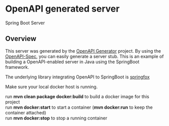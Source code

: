 # OpenAPI generated server

Spring Boot Server 


## Overview  
This server was generated by the [OpenAPI Generator](https://openapi-generator.tech) project.
By using the [OpenAPI-Spec](https://openapis.org), you can easily generate a server stub.
This is an example of building a OpenAPI-enabled server in Java using the SpringBoot framework.

The underlying library integrating OpenAPI to SpringBoot is [springfox](https://github.com/springfox/springfox)

Make sure your local docker host is running.

run **mvn clean package docker:build** to build a docker image for this project<br/>
run **mvn docker:start** to start a container (**mvn docker:run** to keep the container attached)<br/>
run **mvn docker:stop** to stop a running container

